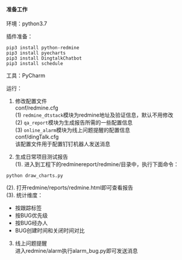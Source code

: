 #### 准备工作
环境：python3.7

插件准备：

```
pip3 install python-redmine
pip3 install pyecharts
pip3 install DingtalkChatbot
pip3 install schedule
```

工具：PyCharm

运行：
1. 修改配置文件<br>
conf/redmine.cfg <br>
(1) `redmine_dtstack`模块为redmine地址及验证信息，默认不用修改 <br>
(2) `qa_report`模块为生成报告所需的一些配置信息 <br>
(3) `online_alarm`模块为线上问题提醒的配置信息 <br>
conf/dingTalk.cfg<br>
该配置文件用于配置钉钉机器人发送消息<br>

2. 生成日常项目测试报告<br>
(1). 进入到工程下的redminereport/redmine/目录中，执行下面命令：

`python draw_charts.py
`

(2). 打开redmine/reports/redmine.html即可查看报告<br>
(3). 统计维度：
* 按跟踪标签
* 按BUG优先级
* 按BUG经办人
* BUG创建时间和关闭时间对比

3. 线上问题提醒<br>
进入redmine/alarm执行alarm_bug.py即可发送消息
